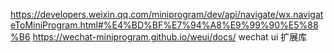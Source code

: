 https://developers.weixin.qq.com/miniprogram/dev/api/navigate/wx.navigateToMiniProgram.html#%E4%BD%BF%E7%94%A8%E9%99%90%E5%88%B6
https://wechat-miniprogram.github.io/weui/docs/ wechat ui 扩展库
